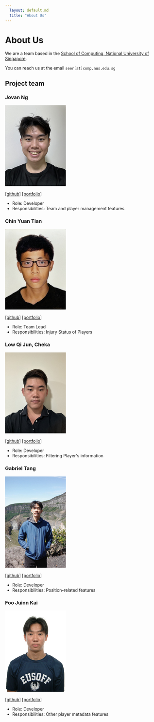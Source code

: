 ```yaml
---
  layout: default.md
  title: "About Us"
---
```


# About Us

We are a team based in the [School of Computing, National University of Singapore](http://www.comp.nus.edu.sg).

You can reach us at the email `seer[at]comp.nus.edu.sg`

## Project team

### Jovan Ng

<img src="images/jovnc.png" width="200px">

[[github](https://github.com/jovnc)]
[[portfolio](team/johndoe.md)]

* Role: Developer
* Responsibilities: Team and player management features

### Chin Yuan Tian

<img src="images/yuanz03.png" width="200px">

[[github](http://github.com/yuanz03)]
[[portfolio](team/johndoe.md)]

* Role: Team Lead
* Responsibilities: Injury Status of Players

### Low Qi Jun, Cheka

<img src="images/chekalowqijun.png" width="200px">

[[github](http://github.com/ChekaLowQiJun)] [[portfolio](team/johndoe.md)]

* Role: Developer
* Responsibilities: Filtering Player's information

### Gabriel Tang

<img src="images/gabriel.png" width="200px">

[[github](http://github.com/gabrieltang515)]
[[portfolio](team/johndoe.md)]

* Role: Developer
* Responsibilities: Position-related features

### Foo Juinn Kai

<img src="images/juink4i.png" width="200px">

[[github](http://github.com/juink4i)]
[[portfolio](team/johndoe.md)]

* Role: Developer
* Responsibilities: Other player metadata features
